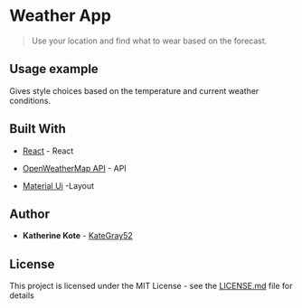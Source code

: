 # Weather App
> Use your location and find what to wear based on the forecast.






## Usage example

Gives style choices based on the temperature and current weather conditions.



## Built With
* [React](https://reactjs.org/) - React
* [OpenWeatherMap API](https://openweathermap.org/api) - API

* [Material Ui](https://material-ui.com/) -Layout



## Author

* **Katherine Kote**  - [KateGray52](https://github.com/KateGray52)

## License

This project is licensed under the MIT License - see the [LICENSE.md](LICENSE.md) file for details
